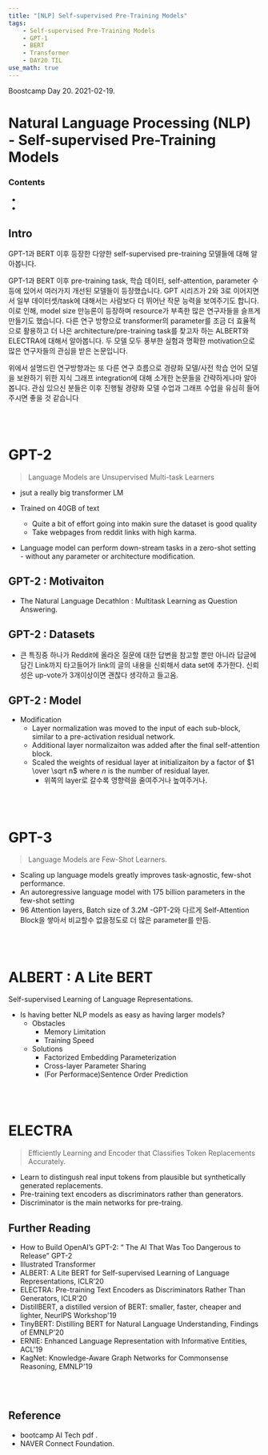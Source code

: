 ```yaml
---
title: "[NLP] Self-supervised Pre-Training Models"
tags:
    - Self-supervised Pre-Training Models
    - GPT-1
    - BERT
    - Transformer
    - DAY20 TIL
use_math: true
---
```


Boostcamp Day 20. 2021-02-19.


# Natural Language Processing (NLP) - Self-supervised Pre-Training Models

### Contents
-
- 

## Intro
GPT-1과 BERT 이후 등장한 다양한 self-supervised pre-training 모델들에 대해 알아봅니다.

GPT-1과 BERT 이후 pre-training task, 학습 데이터, self-attention, parameter 수 등에 있어서 여러가지 개선된 모델들이 등장했습니다. GPT 시리즈가 2와 3로 이어지면서 일부 데이터셋/task에 대해서는 사람보다 더 뛰어난 작문 능력을 보여주기도 합니다. 이로 인해, model size 만능론이 등장하며 resource가 부족한 많은 연구자들을 슬프게 만들기도 했습니다. 다른 연구 방향으로 transformer의 parameter를 조금 더 효율적으로 활용하고 더 나은 architecture/pre-training task를 찾고자 하는 ALBERT와 ELECTRA에 대해서 알아봅니다. 두 모델 모두 풍부한 실험과 명확한 motivation으로 많은 연구자들의 관심을 받은 논문입니다.

위에서 설명드린 연구방향과는 또 다른 연구 흐름으로 경량화 모델/사전 학습 언어 모델을 보완하기 위한 지식 그래프 integration에 대해 소개한 논문들을 간략하게나마 알아봅니다. 관심 있으신 분들은 이후 진행될 경량화 모델 수업과 그래프 수업을 유심히 들어주시면 좋을 것 같습니다
    
<br><br>

# GPT-2
> Language Models are Unsupervised Multi-task Learners
- jsut a really big transformer LM
- Trained on 40GB of text
    - Quite a bit of effort going into makin sure the dataset is good quality
    - Take webpages from reddit links with high karma.

- Language model can perform down-stream tasks in a zero-shot setting - without any parameter or architecture modification.

## GPT-2 : Motivaiton
- The Natural Language Decathlon : Multitask Learning as Question Answering.

## GPT-2 : Datasets
- 큰 특징중 하나가 Reddit에 올라온 질문에 대한 답변을 참고할 뿐만 아니라 답글에 담긴 Link까지 타고들어가 link의 글의 내용을 신뢰해서 data set에 추가한다. 신뢰성은 up-vote가 3개이상이면 괜찮다 생각하고 들고옴.

## GPT-2 : Model
- Modification
    - Layer normalization was moved to the input of each sub-block, similar to a pre-activation residual network.
    - Additional layer normalizaiton was added after the final self-attention block.
    - Scaled the weights of residual layer at initializaiton by a factor of $1 \over \sqrt n$ where $n$ is the number of residual layer. 
        - 위쪽의 layer로 갈수록 영향력을 줄여주거나 높여주거나.

<br><br>

# GPT-3
> Language Models are Few-Shot Learners.
- Scaling up language models greatly improves task-agnostic, few-shot performance.
- An autoregressive language model with 175 billion parameters in the few-shot setting
- 96 Attention layers, Batch size of 3.2M
-GPT-2와 다르게 Self-Attention Block을 쌓아서 비교할수 없을정도로 더 많은 parameter를 만듬.


<br><br>

# ALBERT : A Lite BERT
Self-supervised Learning of Language Representations.

- Is having better NLP models as easy as having larger models?
    - Obstacles
        - Memory Limitation
        - Training Speed
    - Solutions
        - Factorized Embedding Parameterization
        - Cross-layer Parameter Sharing
        - (For Performace)Sentence Order Prediction


<br><br>

# ELECTRA
> Efficiently Learning and Encoder that Classifies Token Replacements Accurately.

- Learn to distingush real input tokens from plausible but synthetically generated replacements.
- Pre-training text encoders as discriminators rather than generators.
- Discriminator is the main networks for pre-traing.






## Further Reading
- How to Build OpenAI’s GPT-2: “ The AI That Was Too Dangerous to Release”
GPT-2
- Illustrated Transformer
- ALBERT: A Lite BERT for Self-supervised Learning of Language Representations, ICLR’20
- ELECTRA: Pre-training Text Encoders as Discriminators Rather Than Generators, ICLR’20
- DistillBERT, a distilled version of BERT: smaller, faster, cheaper and lighter, NeurIPS Workshop'19
- TinyBERT: Distilling BERT for Natural Language Understanding, Findings of EMNLP’20
- ERNIE: Enhanced Language Representation with Informative Entities, ACL'19
- KagNet: Knowledge-Aware Graph Networks for Commonsense Reasoning, EMNLP'19



<br><br>

## Reference

- bootcamp AI Tech pdf  .
- NAVER Connect Foundation.

